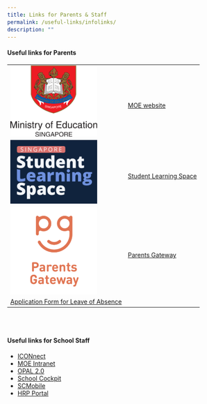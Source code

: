 ```yaml
---
title: Links for Parents & Staff
permalink: /useful-links/infolinks/
description: ""
---
```

#### **Useful links for Parents**

|  |  |  
| -------- | -------- | 
| <img src="/images/Usefullinks/moe.png" alt="MOE website" style="width:200px" />|<br><a href="https://www.moe.gov.sg" target="_blank" >MOE website</a>|  
|  <img src="/images/Usefullinks/sls-logo.png" alt="SLS website" style="width:200px" />|<br><a href="https://vle.learning.moe.edu.sg/login" target="_blank" >Student Learning Space</a>|  
|<img src="/images/Usefullinks/parentsgateway.png" alt="SLS website" style="width:200px" />| <br><a href="https://pg.moe.edu.sg" target="_blank" >Parents Gateway</a> |   
|  [Application Form for Leave of Absence](https://go.gov.sg/bdms-loa) | |

<br>
<br>

#### **Useful links for School Staff**


*  <a href="https://workspace.google.com/dashboard" target="_blank" >ICONnect</a>
*  <a href="https://intranet.moe.gov.sg" target="_blank" >MOE Intranet</a>
*  <a href="https://opal2.moe.edu.sg" target="_blank" >OPAL 2.0</a>
*  <a href="https://schoolcockpit.moe.gov.sg" target="_blank" >School Cockpit</a>
*  <a href="https://scmobile.moe.edu.sg/login" target="_blank" >SCMobile</a>
*    <a href="https://www.hrp.gov.sg" target="_blank" >HRP Portal</a>
